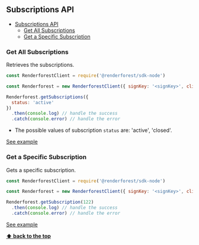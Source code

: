 ## Subscriptions API

- [Subscriptions API](#subscriptions-api)
    - [Get All Subscriptions](#get-all-subscriptions)
    - [Get a Specific Subscription](#get-a-specific-subscription)

### Get All Subscriptions

Retrieves the subscriptions.
```js
const RenderforestClient = require('@renderforest/sdk-node')

const Renderforest = new RenderforestClient({ signKey: '<signKey>', clientId: -1 })

Renderforest.getSubscriptions({
  status: 'active'
})
  .then(console.log) // handle the success
  .catch(console.error) // handle the error
```
- The possible values of subscription `status` are: 'active', 'closed'.

[See example](/samples/subscriptions/get-subscriptions.js)

### Get a Specific Subscription

Gets a specific subscription.
```js
const RenderforestClient = require('@renderforest/sdk-node')

const Renderforest = new RenderforestClient({ signKey: '<signKey>', clientId: -1 })

Renderforest.getSubscription(122)
  .then(console.log) // handle the success
  .catch(console.error) // handle the error
```
[See example](/samples/subscriptions/get-subscription.js)

**[⬆ back to the top](#subscriptions-api)**
